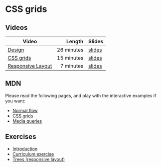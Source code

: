 # CSS grids

## Videos

| Video | Length | Slides |
|-------|-------:|--------|
| [Design]() | 26 minutes | [slides]() |
| [CSS grids]() | 15 minutes | [slides]() |
| [Responsive Layout]() | 7 minutes | [slides]() |

## MDN

Please read the following pages, and play with the interactive examples if you want:

  - [Normal flow](https://developer.mozilla.org/en-US/docs/Learn/CSS/CSS_layout/Normal_Flow)
  - [CSS grids](https://developer.mozilla.org/en-US/docs/Learn/CSS/CSS_layout/Grids)
  - [Media queries](https://developer.mozilla.org/en-US/docs/Learn/CSS/CSS_layout/Media_queries)

## Exercises

  - [Introduction](./intro.md)
  - [Curriculum exercise](./curriculum.md)
  - [Trees (responsive layout)](./trees.md)
